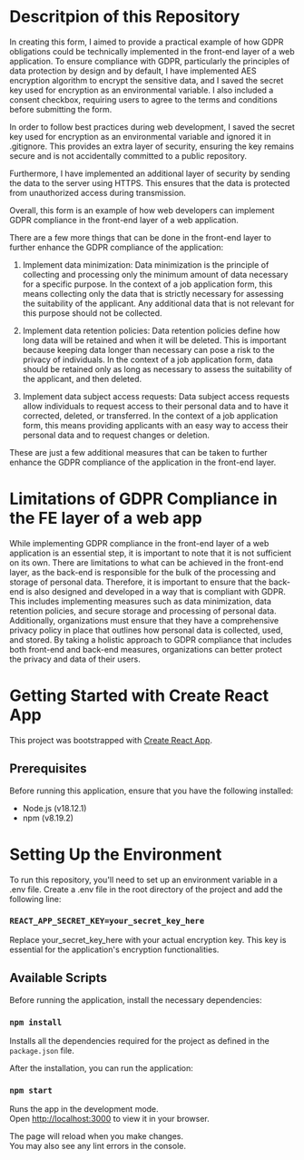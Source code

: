 # Descritpion of this Repository

In creating this form, I aimed to provide a practical example of how GDPR obligations could be technically implemented in the front-end layer of a web application. To ensure compliance with GDPR, particularly the principles of data protection by design and by default, I have implemented AES encryption algorithm to encrypt the sensitive data, and I saved the secret key used for encryption as an environmental variable. I also included a consent checkbox, requiring users to agree to the terms and conditions before submitting the form.

In order to follow best practices during web development, I saved the secret key used for encryption as an environmental variable and ignored it in .gitignore. This provides an extra layer of security, ensuring the key remains secure and is not accidentally committed to a public repository.

Furthermore, I have implemented an additional layer of security by sending the data to the server using HTTPS. This ensures that the data is protected from unauthorized access during transmission.

Overall, this form is an example of how web developers can implement GDPR compliance in the front-end layer of a web application.

There are a few more things that can be done in the front-end layer to further enhance the GDPR compliance of the application:

1. Implement data minimization: Data minimization is the principle of collecting and processing only the minimum amount of data necessary for a specific purpose. In the context of a job application form, this means collecting only the data that is strictly necessary for assessing the suitability of the applicant. Any additional data that is not relevant for this purpose should not be collected.

2. Implement data retention policies: Data retention policies define how long data will be retained and when it will be deleted. This is important because keeping data longer than necessary can pose a risk to the privacy of individuals. In the context of a job application form, data should be retained only as long as necessary to assess the suitability of the applicant, and then deleted.

3. Implement data subject access requests: Data subject access requests allow individuals to request access to their personal data and to have it corrected, deleted, or transferred. In the context of a job application form, this means providing applicants with an easy way to access their personal data and to request changes or deletion.

These are just a few additional measures that can be taken to further enhance the GDPR compliance of the application in the front-end layer.

# Limitations of GDPR Compliance in the FE layer of a web app

While implementing GDPR compliance in the front-end layer of a web application is an essential step, it is important to note that it is not sufficient on its own. There are limitations to what can be achieved in the front-end layer, as the back-end is responsible for the bulk of the processing and storage of personal data. Therefore, it is important to ensure that the back-end is also designed and developed in a way that is compliant with GDPR. This includes implementing measures such as data minimization, data retention policies, and secure storage and processing of personal data. Additionally, organizations must ensure that they have a comprehensive privacy policy in place that outlines how personal data is collected, used, and stored. By taking a holistic approach to GDPR compliance that includes both front-end and back-end measures, organizations can better protect the privacy and data of their users.

# Getting Started with Create React App

This project was bootstrapped with [Create React App](https://github.com/facebook/create-react-app).

## Prerequisites

Before running this application, ensure that you have the following installed:
- Node.js (v18.12.1)
- npm (v8.19.2)

# Setting Up the Environment

To run this repository, you'll need to set up an environment variable in a .env file. Create a .env file in the root directory of the project and add the following line:
### `REACT_APP_SECRET_KEY=your_secret_key_here`
Replace your_secret_key_here with your actual encryption key. This key is essential for the application's encryption functionalities.

## Available Scripts

Before running the application, install the necessary dependencies:

### `npm install`

Installs all the dependencies required for the project as defined in the `package.json` file.

After the installation, you can run the application:

### `npm start`

Runs the app in the development mode.\
Open [http://localhost:3000](http://localhost:3000) to view it in your browser.

The page will reload when you make changes.\
You may also see any lint errors in the console.
